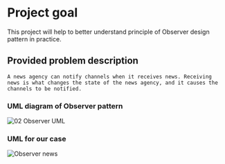 # Project goal
This project will help to better understand principle of Observer design pattern in practice.

## Provided problem description
`A news agency can notify channels when it receives news. Receiving news is what
changes the state of the news agency, and it causes the channels to be notified.`

### UML diagram of Observer pattern

![02  Observer UML](https://user-images.githubusercontent.com/101111710/187472352-4a380aa2-a779-4ac5-a214-97eec4f60763.jpg)


### UML for our case

![Observer  news](https://user-images.githubusercontent.com/101111710/187472320-ec99ad10-b0f0-476c-9d65-1bf7bba5dbee.jpg)



